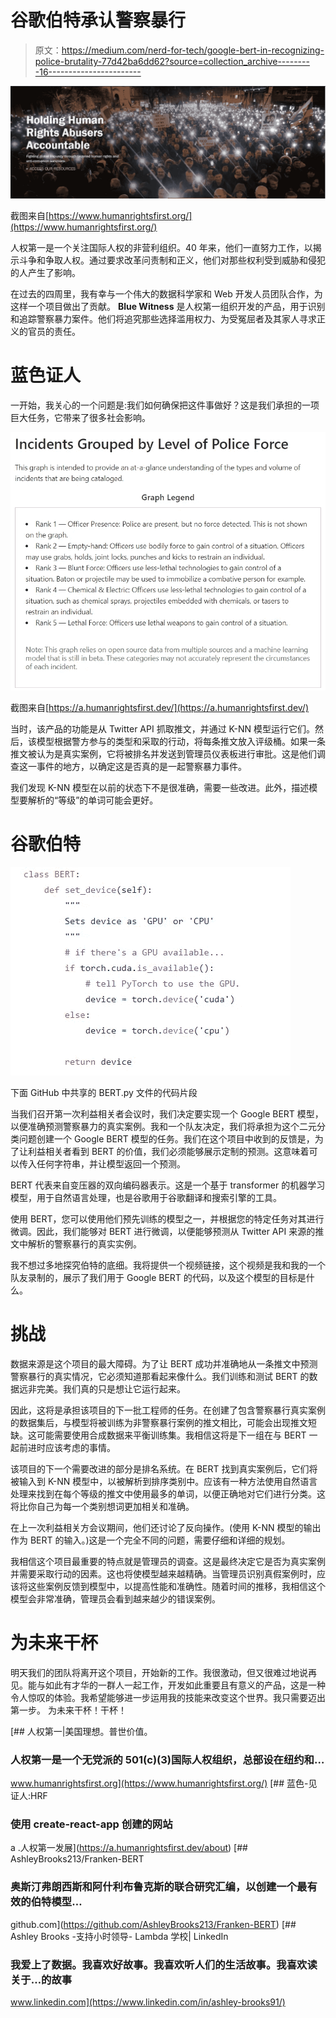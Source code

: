 # 谷歌伯特承认警察暴行

> 原文：<https://medium.com/nerd-for-tech/google-bert-in-recognizing-police-brutality-77d42ba6dd62?source=collection_archive---------16----------------------->

![](img/8e8e68b00fd0012992ac9ce5897dbeb7.png)

截图来自[https://www.humanrightsfirst.org/](https://www.humanrightsfirst.org/)

人权第一是一个关注国际人权的非营利组织。40 年来，他们一直努力工作，以揭示斗争和争取人权。通过要求改革问责制和正义，他们对那些权利受到威胁和侵犯的人产生了影响。

在过去的四周里，我有幸与一个伟大的数据科学家和 Web 开发人员团队合作，为这样一个项目做出了贡献。 **Blue Witness** 是人权第一组织开发的产品，用于识别和追踪警察暴力案件。他们将追究那些选择滥用权力、为受冤屈者及其家人寻求正义的官员的责任。

# **蓝色证人**

一开始，我关心的一个问题是:我们如何确保把这件事做好？这是我们承担的一项巨大任务，它带来了很多社会影响。

![](img/506d21fff2323b9adc0b90f94f11ebf0.png)

截图来自[https://a.humanrightsfirst.dev/](https://a.humanrightsfirst.dev/)

当时，该产品的功能是从 Twitter API 抓取推文，并通过 K-NN 模型运行它们。然后，该模型根据警方参与的类型和采取的行动，将每条推文放入评级桶。如果一条推文被认为是真实案例，它将被排名并发送到管理员仪表板进行审批。这是他们调查这一事件的地方，以确定这是否真的是一起警察暴力事件。

我们发现 K-NN 模型在以前的状态下不是很准确，需要一些改进。此外，描述模型要解析的“等级”的单词可能会更好。

# **谷歌伯特**

![](img/705c8e0938c9e226dcb740d542d09587.png)

下面 GitHub 中共享的 BERT.py 文件的代码片段

当我们召开第一次利益相关者会议时，我们决定要实现一个 Google BERT 模型，以便准确预测警察暴力的真实案例。我和一个队友决定，我们将承担为这个二元分类问题创建一个 Google BERT 模型的任务。我们在这个项目中收到的反馈是，为了让利益相关者看到 BERT 的价值，我们必须能够展示定制的预测。这意味着可以传入任何字符串，并让模型返回一个预测。

BERT 代表来自变压器的双向编码器表示。这是一个基于 transformer 的机器学习模型，用于自然语言处理，也是谷歌用于谷歌翻译和搜索引擎的工具。

使用 BERT，您可以使用他们预先训练的模型之一，并根据您的特定任务对其进行微调。因此，我们能够对 BERT 进行微调，以便能够预测从 Twitter API 来源的推文中解析的警察暴行的真实实例。

我不想过多地探究伯特的底细。我将提供一个视频链接，这个视频是我和我的一个队友录制的，展示了我们用于 Google BERT 的代码，以及这个模型的目标是什么。

# **挑战**

数据来源是这个项目的最大障碍。为了让 BERT 成功并准确地从一条推文中预测警察暴行的真实情况，它必须知道那看起来像什么。我们训练和测试 BERT 的数据远非完美。我们真的只是想让它运行起来。

因此，这将是承担该项目的下一批工程师的任务。在创建了包含警察暴行真实案例的数据集后，与模型将被训练为非警察暴行案例的推文相比，可能会出现推文短缺。这可能需要使用合成数据来平衡训练集。我相信这将是下一组在与 BERT 一起前进时应该考虑的事情。

该项目的下一个需要改进的部分是排名系统。在 BERT 找到真实案例后，它们将被输入到 K-NN 模型中，以被解析到排序类别中。应该有一种方法使用自然语言处理来找到在每个等级的推文中使用最多的单词，以便正确地对它们进行分类。这将比你自己为每一个类别想词更加相关和准确。

在上一次利益相关方会议期间，他们还讨论了反向操作。(使用 K-NN 模型的输出作为 BERT 的输入。)这是一个完全不同的问题，需要仔细和详细的规划。

我相信这个项目最重要的特点就是管理员的调查。这是最终决定它是否为真实案例并需要采取行动的因素。这也将使模型越来越精确。当管理员识别真假案例时，应该将这些案例反馈到模型中，以提高性能和准确性。随着时间的推移，我相信这个模型会非常准确，管理员会看到越来越少的错误案例。

# **为未来干杯**

明天我们的团队将离开这个项目，开始新的工作。我很激动，但又很难过地说再见。能与如此有才华的一群人一起工作，开发如此重要且有意义的产品，这是一种令人惊叹的体验。我希望能够进一步运用我的技能来改变这个世界。我只需要迈出第一步。
为未来干杯！干杯！

[](https://www.humanrightsfirst.org/) [## 人权第一|美国理想。普世价值。

### 人权第一是一个无党派的 501(c)(3)国际人权组织，总部设在纽约和…

www.humanrightsfirst.org](https://www.humanrightsfirst.org/)  [## 蓝色-见证人:HRF

### 使用 create-react-app 创建的网站

a .人权第一发展](https://a.humanrightsfirst.dev/about) [](https://github.com/AshleyBrooks213/Franken-BERT) [## AshleyBrooks213/Franken-BERT

### 奥斯汀弗朗西斯和阿什利布鲁克斯的联合研究汇编，以创建一个最有效的伯特模型…

github.com](https://github.com/AshleyBrooks213/Franken-BERT) [](https://www.linkedin.com/in/ashley-brooks91/) [## Ashley Brooks -支持小时领导- Lambda 学校| LinkedIn

### 我爱上了数据。我喜欢好故事。我喜欢听人们的生活故事。我喜欢读关于…的故事

www.linkedin.com](https://www.linkedin.com/in/ashley-brooks91/)